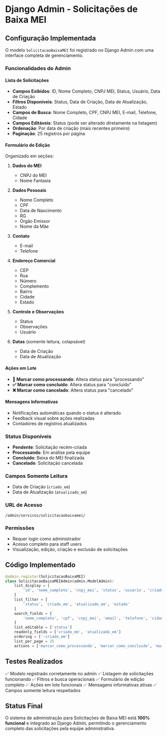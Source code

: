 # Django Admin - Solicitações de Baixa MEI

## Configuração Implementada

O modelo `SolicitacaoBaixaMEI` foi registrado no Django Admin com uma interface completa de gerenciamento.

### Funcionalidades do Admin

#### Lista de Solicitações
- **Campos Exibidos**: ID, Nome Completo, CNPJ MEI, Status, Usuário, Data de Criação
- **Filtros Disponíveis**: Status, Data de Criação, Data de Atualização, Estado
- **Campos de Busca**: Nome Completo, CPF, CNPJ MEI, E-mail, Telefone, Cidade
- **Campos Editáveis**: Status (pode ser alterado diretamente na listagem)
- **Ordenação**: Por data de criação (mais recentes primeiro)
- **Paginação**: 25 registros por página

#### Formulário de Edição
Organizado em seções:

1. **Dados do MEI**
   - CNPJ do MEI
   - Nome Fantasia

2. **Dados Pessoais**
   - Nome Completo
   - CPF
   - Data de Nascimento
   - RG
   - Órgão Emissor
   - Nome da Mãe

3. **Contato**
   - E-mail
   - Telefone

4. **Endereço Comercial**
   - CEP
   - Rua
   - Número
   - Complemento
   - Bairro
   - Cidade
   - Estado

5. **Controle e Observações**
   - Status
   - Observações
   - Usuário

6. **Datas** (somente leitura, colapsável)
   - Data de Criação
   - Data de Atualização

#### Ações em Lote
- **🔄 Marcar como processando**: Altera status para "processando"
- **✅ Marcar como concluído**: Altera status para "concluído"
- **❌ Marcar como cancelado**: Altera status para "cancelado"

#### Mensagens Informativas
- Notificações automáticas quando o status é alterado
- Feedback visual sobre ações realizadas
- Contadores de registros atualizados

### Status Disponíveis
- **Pendente**: Solicitação recém-criada
- **Processando**: Em análise pela equipe
- **Concluído**: Baixa do MEI finalizada
- **Cancelado**: Solicitação cancelada

### Campos Somente Leitura
- Data de Criação (`criado_em`)
- Data de Atualização (`atualizado_em`)

### URL de Acesso
`/admin/servicos/solicitacaobaixamei/`

### Permissões
- Requer login como administrador
- Acesso completo para staff users
- Visualização, edição, criação e exclusão de solicitações

## Código Implementado

```python
@admin.register(SolicitacaoBaixaMEI)
class SolicitacaoBaixaMEIAdmin(admin.ModelAdmin):
    list_display = [
        'id', 'nome_completo', 'cnpj_mei', 'status', 'usuario', 'criado_em'
    ]
    list_filter = [
        'status', 'criado_em', 'atualizado_em', 'estado'
    ]
    search_fields = [
        'nome_completo', 'cpf', 'cnpj_mei', 'email', 'telefone', 'cidade'
    ]
    list_editable = ['status']
    readonly_fields = ['criado_em', 'atualizado_em']
    ordering = ['-criado_em']
    list_per_page = 25
    actions = ['marcar_como_processando', 'marcar_como_concluido', 'marcar_como_cancelado']
```

## Testes Realizados

✅ Modelo registrado corretamente no admin
✅ Listagem de solicitações funcionando
✅ Filtros e busca operacionais
✅ Formulário de edição completo
✅ Ações em lote funcionais
✅ Mensagens informativas ativas
✅ Campos somente leitura respeitados

## Status Final

O sistema de administração para Solicitações de Baixa MEI está **100% funcional** e integrado ao Django Admin, permitindo o gerenciamento completo das solicitações pela equipe administrativa.